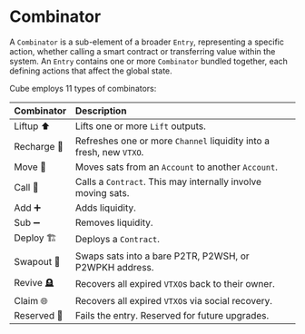# Combinator
A `Combinator` is a sub-element of a broader `Entry`, representing a specific action, whether calling a smart contract or transferring value within the system. An `Entry` contains one or more `Combinator` bundled together, each defining actions that affect the global state.

Cube employs 11 types of combinators:

| Combinator       |  Description                                                          |
|:-----------------|:----------------------------------------------------------------------|
| Liftup ⬆️        | Lifts one or more `Lift` outputs.                                     |
| Recharge 🔋      | Refreshes one or more `Channel` liquidity into a fresh, new `VTXO`.   |
| Move 💸          | Moves sats from an `Account` to another `Account`.                    |
| Call 📡          | Calls a `Contract`. This may internally involve moving sats.          |
| Add ➕           | Adds liquidity.                                                       |
| Sub ➖           | Removes liquidity.                                                    |
| Deploy 🏗        | Deploys a `Contract`.                                                 |
| Swapout 🚪       | Swaps sats into a bare P2TR, P2WSH, or P2WPKH address.                |
| Revive 🪦        | Recovers all expired `VTXO`s back to their owner.                     |
| Claim 🌐         | Recovers all expired `VTXO`s via social recovery.                     |
| Reserved 📁      | Fails the entry. Reserved for future upgrades.                        |